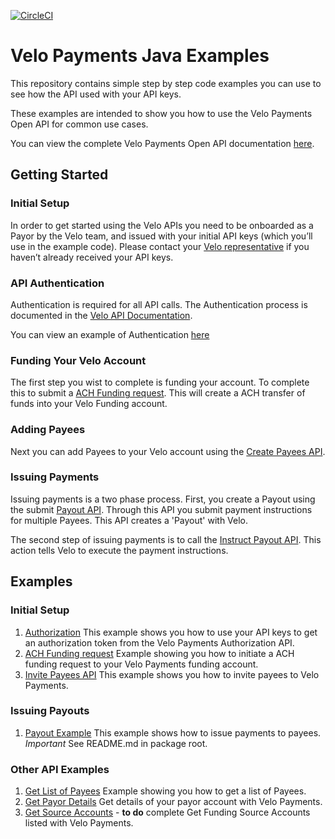[![CircleCI](https://circleci.com/gh/velopaymentsapi/velo-java-examples.svg?style=svg&circle-token=5dee1bff0f724a035fe59b2e2f4d87cc10e2a572)](https://circleci.com/gh/velopaymentsapi/velo-java-examples)
# Velo Payments Java Examples

This repository contains simple step by step code examples you can use to see how the API used with your API keys. 

These examples are intended to show you how to use the Velo Payments Open API for common use cases.

You can view the complete Velo Payments Open API documentation [here](http://developer.velopayments.com/api/rest).

## Getting Started
### Initial Setup
In order to get started using the Velo APIs you need to be onboarded as a Payor by the Velo team, and issued with your 
initial API keys (which you’ll use in the example code). Please contact your [Velo representative](https://developer.velopayments.com/) 
if you haven’t already received your API keys.

### API Authentication
Authentication is required for all API calls. The Authentication process is documented in the [Velo API Documentation](http://developer.velopayments.com/api/rest).

You can view an example of Authentication [here](https://github.com/velopaymentsapi/velo-java-examples/tree/master/src/main/java/com/velopayments/examples/authentication)

### Funding Your Velo Account
The first step you wist to complete is funding your account. To complete this to submit 
a [ACH Funding request](https://velopaymentsapi.github.io/VeloOpenApi/#operation/payorAchFundingRequest). This will create 
a ACH transfer of funds into your Velo Funding account.

### Adding Payees
Next you can add Payees to your Velo account using the [Create Payees API](https://velopaymentsapi.github.io/VeloOpenApi/#operation/createPayees).

### Issuing Payments
Issuing payments is a two phase process. First, you create a Payout using the submit [Payout API](https://velopaymentsapi.github.io/VeloOpenApi/#operation/submitPayout). Through this API you 
submit payment instructions for multiple Payees. This API creates a 'Payout' with Velo. 

The second step of issuing payments is to call the [Instruct Payout API](https://velopaymentsapi.github.io/VeloOpenApi/#operation/payoutInstruct). This action tells Velo to execute the payment instructions.  

## Examples
### Initial Setup
1. [Authorization](https://github.com/velopaymentsapi/velo-java-examples/tree/master/src/main/java/com/velopayments/examples/authorization) 
This example shows you how to use your API keys to get an authorization token from the Velo Payments Authorization API.
2. [ACH Funding request](https://github.com/velopaymentsapi/velo-java-examples/blob/master/src/main/java/com/velopayments/examples/payorservice/AchFundingRequestExample.java)
Example showing you how to initiate a ACH funding request to your Velo Payments funding account.
3. [Invite Payees API](https://github.com/velopaymentsapi/velo-java-examples/blob/master/src/main/java/com/velopayments/examples/payeeservice/InvitePayeeExample.java)
This example shows you how to invite payees to Velo Payments. 

### Issuing Payouts
1. [Payout Example](https://github.com/velopaymentsapi/velo-java-examples/blob/master/src/main/java/com/velopayments/examples/payoutservice/PayoutExample.java)
This example shows how to issue payments to payees. *Important* See README.md in package root.

### Other API Examples
1. [Get List of Payees](https://github.com/velopaymentsapi/velo-java-examples/blob/master/src/main/java/com/velopayments/examples/payeeservice/GetPayeesExample.java)
Example showing you how to get a list of Payees. 
2. [Get Payor Details](https://github.com/velopaymentsapi/velo-java-examples/blob/master/src/main/java/com/velopayments/examples/payorservice/GetPayorDetailsByIdExample.java)
Get details of your payor account with Velo Payments.
3. [Get Source Accounts](https://github.com/velopaymentsapi/velo-java-examples/blob/master/src/main/java/com/velopayments/examples/fundingmanager/GetSourceAccountsExample.java) - **to do** complete
Get Funding Source Accounts listed with Velo Payments.